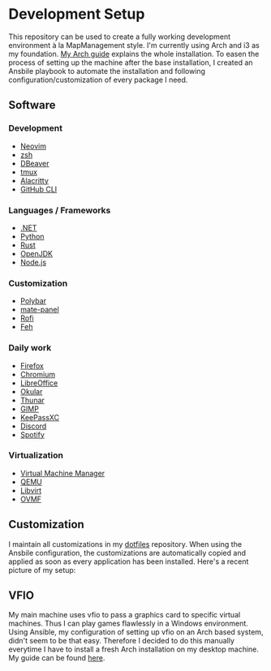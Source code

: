 # Development Setup

This repository can be used to create a fully working development environment à la MapManagement
style. I'm currently using Arch and i3 as my foundation.
[My Arch guide](https://github.com/MapManagement/dev-setup/blob/master/arch_guide.md) explains the
whole installation. To easen the process of setting up the machine after the base installation, I
created an Ansbile playbook to automate the installation and following configuration/customization
of every package I need.

## Software

### Development

- [Neovim](https://github.com/neovim/neovim)
- [zsh](https://github.com/zsh-users/zsh)
- [DBeaver](https://github.com/dbeaver/dbeaver)
- [tmux](https://github.com/tmux/tmux)
- [Alacritty](https://github.com/alacritty/alacritty)
- [GitHub CLI](https://cli.github.com/manual/)

### Languages / Frameworks

- [.NET](https://github.com/dotnet/core)
- [Python](https://www.python.org/)
- [Rust](https://github.com/rust-lang/rust)
- [OpenJDK](https://github.com/openjdk/jdk)
- [Node.js](https://github.com/nodejs/node)

### Customization

- [Polybar](https://github.com/polybar/polybar)
- [mate-panel](https://github.com/mate-desktop/mate-panel)
- [Rofi](https://github.com/davatorium/rofi)
- [Feh](https://github.com/derf/feh)

### Daily work

- [Firefox](https://www.mozilla.org/en-US/firefox/new/)
- [Chromium](https://github.com/chromium/chromium)
- [LibreOffice](https://github.com/LibreOffice/core)
- [Okular](https://github.com/KDE/okular)
- [Thunar](https://github.com/xfce-mirror/thunar)
- [GIMP](https://github.com/GNOME/gimp)
- [KeePassXC](https://github.com/keepassxreboot/keepassxc)
- [Discord](https://discord.com/)
- [Spotify](https://www.spotify.com/de/)

### Virtualization

- [Virtual Machine Manager](https://github.com/virt-manager/virt-manager)
- [QEMU](https://github.com/qemu/QEMU)
- [Libvirt](https://github.com/libvirt/libvirt)
- [OVMF](https://github.com/tianocore/edk2/tree/master/OvmfPkg)

## Customization

I maintain all customizations in my [dotfiles](https://github.com/MapManagement/dotfiles)
repository. When using the Ansbile configuration, the customizations are automatically copied and
applied as soon as every application has been installed. Here's a recent picture of my setup:

## VFIO

My main machine uses vfio to pass a graphics card to specific virtual machines. Thus I can play
games flawlessly in a Windows environment. Using Ansible, my configuration of setting up vfio
on an Arch based system, didn't seem to be that easy. Therefore I decided to do this manually
everytime I have to install a fresh Arch installation on my desktop machine. My guide can be found
[here](https://github.com/MapManagement/gpu-passthrough).



